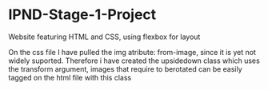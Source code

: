 # IPND-Stage-1-Project
Website featuring HTML and CSS, using flexbox for layout

On the css file I have pulled the img atribute: from-image, since it is yet not widely suported. 
Therefore i have created the upsidedown class which uses the transform argument, images that require to berotated can be easily tagged on the html file with this class

